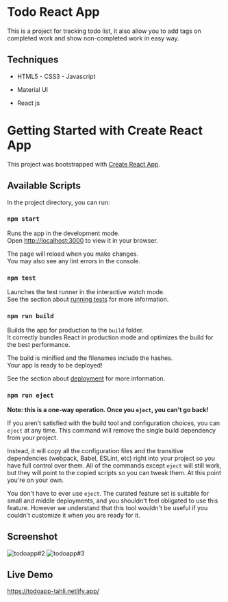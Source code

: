 # Todo React App
This is a project for tracking todo list, it also allow you to add tags on completed work and show non-completed work 
in easy way.

## Techniques

- HTML5 - CSS3 - Javascript 

- Material UI

- React js 

# Getting Started with Create React App

This project was bootstrapped with [Create React App](https://github.com/facebook/create-react-app).

## Available Scripts

In the project directory, you can run:

### `npm start`

Runs the app in the development mode.\
Open [http://localhost:3000](http://localhost:3000) to view it in your browser.

The page will reload when you make changes.\
You may also see any lint errors in the console.

### `npm test`

Launches the test runner in the interactive watch mode.\
See the section about [running tests](https://facebook.github.io/create-react-app/docs/running-tests) for more information.

### `npm run build`

Builds the app for production to the `build` folder.\
It correctly bundles React in production mode and optimizes the build for the best performance.

The build is minified and the filenames include the hashes.\
Your app is ready to be deployed!

See the section about [deployment](https://facebook.github.io/create-react-app/docs/deployment) for more information.

### `npm run eject`

**Note: this is a one-way operation. Once you `eject`, you can't go back!**

If you aren't satisfied with the build tool and configuration choices, you can `eject` at any time. This command will remove the single build dependency from your project.

Instead, it will copy all the configuration files and the transitive dependencies (webpack, Babel, ESLint, etc) right into your project so you have full control over them. All of the commands except `eject` will still work, but they will point to the copied scripts so you can tweak them. At this point you're on your own.

You don't have to ever use `eject`. The curated feature set is suitable for small and middle deployments, and you shouldn't feel obligated to use this feature. However we understand that this tool wouldn't be useful if you couldn't customize it when you are ready for it.

## Screenshot
![todoapp#2](https://github.com/mohamadTahli23/Logstic-co/assets/77210237/8a7d3fe9-1b47-40e7-aecf-fdbdfe0ceb08)
![todoapp#3](https://github.com/mohamadTahli23/Logstic-co/assets/77210237/7b7482ba-ee75-4c3c-91f6-f805743b6b9c)

## Live Demo 

https://todoapp-tahli.netlify.app/



